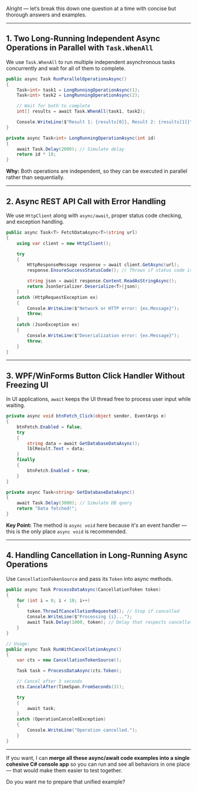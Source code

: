 Alright — let’s break this down one question at a time with concise but thorough answers and examples.

---

## **1. Two Long-Running Independent Async Operations in Parallel with `Task.WhenAll`**

We use `Task.WhenAll` to run multiple independent asynchronous tasks concurrently and wait for all of them to complete.

```csharp
public async Task RunParallelOperationsAsync()
{
    Task<int> task1 = LongRunningOperationAsync(1);
    Task<int> task2 = LongRunningOperationAsync(2);

    // Wait for both to complete
    int[] results = await Task.WhenAll(task1, task2);

    Console.WriteLine($"Result 1: {results[0]}, Result 2: {results[1]}");
}

private async Task<int> LongRunningOperationAsync(int id)
{
    await Task.Delay(2000); // Simulate delay
    return id * 10;
}
```

**Why:** Both operations are independent, so they can be executed in parallel rather than sequentially.

---

## **2. Async REST API Call with Error Handling**

We use `HttpClient` along with `async/await`, proper status code checking, and exception handling.

```csharp
public async Task<T> FetchDataAsync<T>(string url)
{
    using var client = new HttpClient();

    try
    {
        HttpResponseMessage response = await client.GetAsync(url);
        response.EnsureSuccessStatusCode(); // Throws if status code is not success

        string json = await response.Content.ReadAsStringAsync();
        return JsonSerializer.Deserialize<T>(json);
    }
    catch (HttpRequestException ex)
    {
        Console.WriteLine($"Network or HTTP error: {ex.Message}");
        throw;
    }
    catch (JsonException ex)
    {
        Console.WriteLine($"Deserialization error: {ex.Message}");
        throw;
    }
}
```

---

## **3. WPF/WinForms Button Click Handler Without Freezing UI**

In UI applications, `await` keeps the UI thread free to process user input while waiting.

```csharp
private async void btnFetch_Click(object sender, EventArgs e)
{
    btnFetch.Enabled = false;
    try
    {
        string data = await GetDatabaseDataAsync();
        lblResult.Text = data;
    }
    finally
    {
        btnFetch.Enabled = true;
    }
}

private async Task<string> GetDatabaseDataAsync()
{
    await Task.Delay(3000); // Simulate DB query
    return "Data fetched!";
}
```

**Key Point:** The method is `async void` here because it's an event handler — this is the only place `async void` is recommended.

---

## **4. Handling Cancellation in Long-Running Async Operations**

Use `CancellationTokenSource` and pass its `Token` into async methods.

```csharp
public async Task ProcessDataAsync(CancellationToken token)
{
    for (int i = 0; i < 10; i++)
    {
        token.ThrowIfCancellationRequested(); // Stop if cancelled
        Console.WriteLine($"Processing {i}...");
        await Task.Delay(1000, token); // Delay that respects cancellation
    }
}

// Usage:
public async Task RunWithCancellationAsync()
{
    var cts = new CancellationTokenSource();

    Task task = ProcessDataAsync(cts.Token);

    // Cancel after 3 seconds
    cts.CancelAfter(TimeSpan.FromSeconds(3));

    try
    {
        await task;
    }
    catch (OperationCanceledException)
    {
        Console.WriteLine("Operation cancelled.");
    }
}
```

---

If you want, I can **merge all these async/await code examples into a single cohesive C# console app** so you can run and see all behaviors in one place — that would make them easier to test together.

Do you want me to prepare that unified example?
